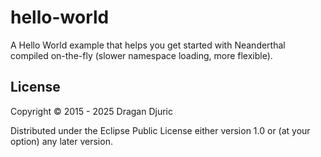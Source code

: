 # hello-world

A Hello World example that helps you get started with Neanderthal compiled on-the-fly (slower namespace loading, more flexible).

## License

Copyright © 2015 - 2025 Dragan Djuric

Distributed under the Eclipse Public License either version 1.0 or (at
your option) any later version.
